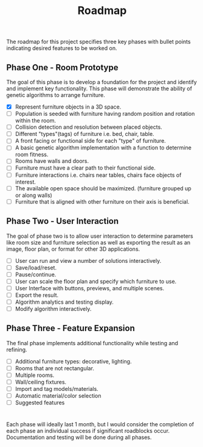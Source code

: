 ﻿---
permalink: /roadmap/
title: "Roadmap"
---
The roadmap for this project specifies three key phases with bullet points indicating desired features to be worked on.

## Phase One - Room Prototype
The goal of this phase is to develop a foundation for the project and identify and implement key functionality. This phase will demonstrate the ability of genetic algorithms to arrange furniture.

 - [x] Represent furniture objects in a 3D space.
 - [ ] Population is seeded with furniture having random position and rotation within the room.
 - [ ] Collision detection and resolution between placed objects.
 - [ ] Different "types"(tags) of furniture i.e. bed, chair, table.
 - [ ] A front facing or functional side for each "type" of furniture.
 - [ ] A basic genetic algorithm implementation with a function to determine room fitness.
 - [ ] Rooms have walls and doors.
 - [ ] Furniture must have a clear path to their functional side.
 - [ ] Furniture interactions i.e. chairs near tables, chairs face objects of interest.
 - [ ] The available open space should be maximized. (furniture grouped up or along walls)
 - [ ] Furniture that is aligned with other furniture on their axis is beneficial.

## Phase Two - User Interaction
The goal of phase two is to allow user interaction to determine parameters like room size and furniture selection as well as exporting the result as an image, floor plan, or format for other 3D applications.

 - [ ] User can run and view a number of solutions interactively.
 - [ ] Save/load/reset.
 - [ ] Pause/continue.
 - [ ] User can scale the floor plan and specify which furniture to use.
 - [ ] User Interface with buttons, previews, and multiple scenes.
 - [ ] Export the result.
 - [ ] Algorithm analytics and testing display.
 - [ ] Modify algorithm interactively.

## Phase Three - Feature Expansion
The final phase implements additional functionality while testing and refining.

 - [ ] Additional furniture types: decorative, lighting.
 - [ ] Rooms that are not rectangular.
 - [ ] Multiple rooms.
 - [ ] Wall/ceiling fixtures.
 - [ ] Import and tag models/materials.
 - [ ] Automatic material/color selection
 - [ ] Suggested features

#
Each phase will ideally last 1 month, but I would consider the completion of each phase an individual success if significant roadblocks occur. Documentation and testing will be done during all phases.
